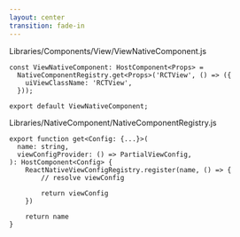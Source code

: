 ```yaml
---
layout: center
transition: fade-in
---
```


<div class="flex flex-row items-center gap-4">

<div class="flex flex-col">

<p class="font-mono italic font-light text-sm color-white/75">
Libraries/Components/View/ViewNativeComponent.js
</p>

```tsx {all|2}
const ViewNativeComponent: HostComponent<Props> =
  NativeComponentRegistry.get<Props>('RCTView', () => ({
    uiViewClassName: 'RCTView',
  }));

export default ViewNativeComponent;
```

</div>

<div
    v-motion
    :initial="{ opacity: 0, x: 100 }"
    :click-2="{ opacity: 1, x: 0, transition: { duration: 600, ease: 'easeOut' } }"
>

<p class="font-mono italic font-light text-sm color-white/75">
Libraries/NativeComponent/NativeComponentRegistry.js
</p>

```tsx {all|all|2,11|5-9}
export function get<Config: {...}>(
  name: string,
  viewConfigProvider: () => PartialViewConfig,
): HostComponent<Config> {
    ReactNativeViewConfigRegistry.register(name, () => {
        // resolve viewConfig

        return viewConfig
    })

    return name
}
```

</div>

</div>